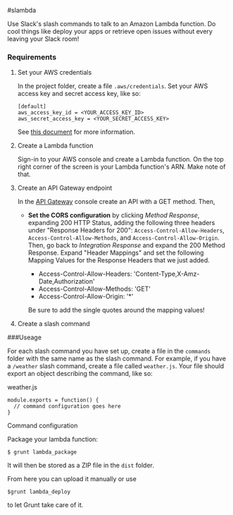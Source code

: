 #slambda

Use Slack's slash commands to talk to an Amazon Lambda function. Do cool things like deploy
your apps or retrieve open issues without every leaving your Slack room!

### Requirements
1. Set your AWS credentials

   In the project folder, create a file `.aws/credentials`. Set your AWS access key
   and secret access key, like so:
   
   ```
   [default]
   aws_access_key_id = <YOUR_ACCESS_KEY_ID>
   aws_secret_access_key = <YOUR_SECRET_ACCESS_KEY>
   ```
   
   See [this document](http://docs.aws.amazon.com/AWSJavaScriptSDK/guide/node-configuring.html) for more information.
   
1. Create a Lambda function

   Sign-in to your AWS console and create a Lambda function.
   On the top right corner of the screen is your Lambda function's ARN. Make note of that.
   
2. Create an API Gateway endpoint

   In the [API Gateway](https://aws.amazon.com/api-gateway/) console create an API with a
   GET method. Then,
   
   * **Set the CORS configuration** by clicking *Method Response*, expanding 200 HTTP Status,
     adding the following three headers under "Response Headers for 200": `Access-Control-Allow-Headers`,
     `Access-Control-Allow-Methods`, and `Access-Control-Allow-Origin`. Then, go back to
     *Integration Response* and expand the 200 Method Response. Expand "Header Mappings"
     and set the following Mapping Values for the Response Headers that we just added.
     
     * Access-Control-Allow-Headers: 'Content-Type,X-Amz-Date,Authorization'
     * Access-Control-Allow-Methods: 'GET'
     * Access-Control-Allow-Origin: '*'
     
     Be sure to add the single quotes around the mapping values!

3. Create a slash command

###Useage

For each slash command you have set up, create a file in the `commands` folder with the same
name as the slash command. For example, if you have a `/weather` slash command, create a file
called `weather.js`. Your file should export an object describing the command, like so:

weather.js
```
module.exports = function() {
  // command configuration goes here
}
```

Command configuration

Package your lambda function:

`$ grunt lambda_package`

It will then be stored as a ZIP file in the `dist` folder.

From here you can upload it manually or use

`$grunt lambda_deploy`

to let Grunt take care of it.